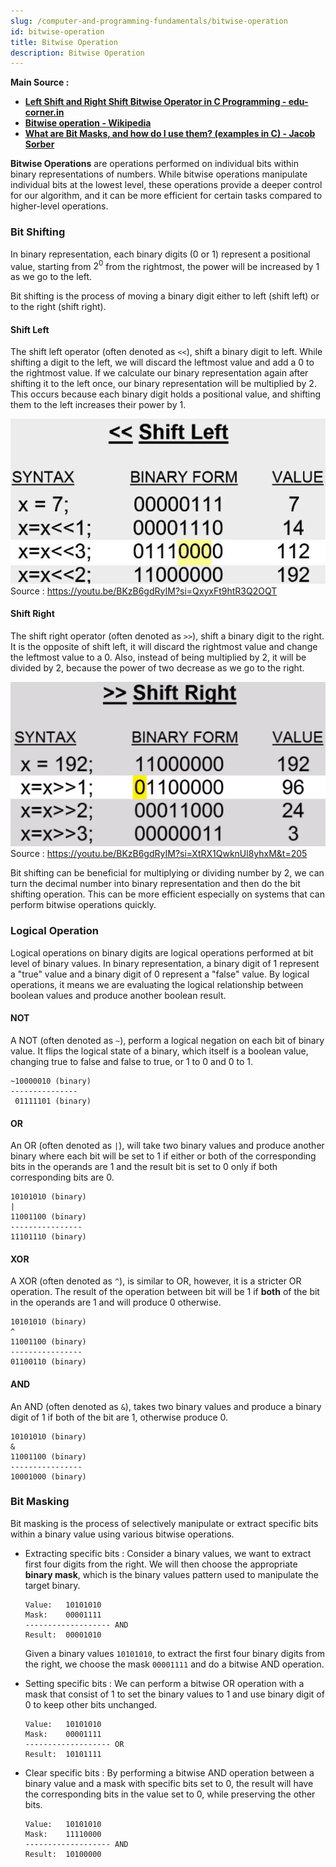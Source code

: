 ```yaml
---
slug: /computer-and-programming-fundamentals/bitwise-operation
id: bitwise-operation
title: Bitwise Operation
description: Bitwise Operation
---
```


**Main Source :**

- **[Left Shift and Right Shift Bitwise Operator in C Programming - edu-corner.in](https://youtu.be/BKzB6gdRyIM?si=9lZZJs0hlw6x-q5s)**
- **[Bitwise operation - Wikipedia](https://en.wikipedia.org/wiki/Bitwise_operation)**
- **[What are Bit Masks, and how do I use them? (examples in C) - Jacob Sorber](https://youtu.be/Ew2QnDeTCCE?si=3AtK6cdBQIv3yGgi)**

**Bitwise Operations** are operations performed on individual bits within binary representations of numbers. While bitwise operations manipulate individual bits at the lowest level, these operations provide a deeper control for our algorithm, and it can be more efficient for certain tasks compared to higher-level operations.

### Bit Shifting

In binary representation, each binary digits (0 or 1) represent a positional value, starting from $2^0$ from the rightmost, the power will be increased by 1 as we go to the left.

Bit shifting is the process of moving a binary digit either to left (shift left) or to the right (shift right).

#### Shift Left

The shift left operator (often denoted as `<<`), shift a binary digit to left. While shifting a digit to the left, we will discard the leftmost value and add a 0 to the rightmost value. If we calculate our binary representation again after shifting it to the left once, our binary representation will be multiplied by 2. This occurs because each binary digit holds a positional value, and shifting them to the left increases their power by 1.

![Shift left operator](./shift-left.png)  
Source : https://youtu.be/BKzB6gdRyIM?si=QxyxFt9htR3Q2OQT

#### Shift Right

The shift right operator (often denoted as `>>`), shift a binary digit to the right. It is the opposite of shift left, it will discard the rightmost value and change the leftmost value to a 0. Also, instead of being multiplied by 2, it will be divided by 2, because the power of two decrease as we go to the right.

![Shift right operator](./shift-right.png)  
Source : https://youtu.be/BKzB6gdRyIM?si=XtRX1QwknUl8yhxM&t=205

Bit shifting can be beneficial for multiplying or dividing number by 2, we can turn the decimal number into binary representation and then do the bit shifting operation. This can be more efficient especially on systems that can perform bitwise operations quickly.

### Logical Operation

Logical operations on binary digits are logical operations performed at bit level of binary values. In binary representation, a binary digit of 1 represent a "true" value and a binary digit of 0 represent a "false" value. By logical operations, it means we are evaluating the logical relationship between boolean values and produce another boolean result.

#### NOT

A NOT (often denoted as `~`), perform a logical negation on each bit of binary value. It flips the logical state of a binary, which itself is a boolean value, changing true to false and false to true, or 1 to 0 and 0 to 1.

```
~10000010 (binary)
---------------
 01111101 (binary)
```

#### OR

An OR (often denoted as `|`), will take two binary values and produce another binary where each bit will be set to 1 if either or both of the corresponding bits in the operands are 1 and the result bit is set to 0 only if both corresponding bits are 0.

```
10101010 (binary)
|
11001100 (binary)
----------------
11101110 (binary)
```

#### XOR

A XOR (often denoted as `^`), is similar to OR, however, it is a stricter OR operation. The result of the operation between bit will be 1 if **both** of the bit in the operands are 1 and will produce 0 otherwise.

```
10101010 (binary)
^
11001100 (binary)
----------------
01100110 (binary)
```

#### AND

An AND (often denoted as `&`), takes two binary values and produce a binary digit of 1 if both of the bit are 1, otherwise produce 0.

```
10101010 (binary)
&
11001100 (binary)
----------------
10001000 (binary)
```

### Bit Masking

Bit masking is the process of selectively manipulate or extract specific bits within a binary value using various bitwise operations.

- Extracting specific bits : Consider a binary values, we want to extract first four digits from the right. We will then choose the appropriate **binary mask**, which is the binary values pattern used to manipulate the target binary.

  ```
  Value:   10101010
  Mask:    00001111
  ------------------- AND
  Result:  00001010
  ```

  Given a binary values `10101010`, to extract the first four binary digits from the right, we choose the mask `00001111` and do a bitwise AND operation.

- Setting specific bits : We can perform a bitwise OR operation with a mask that consist of 1 to set the binary values to 1 and use binary digit of 0 to keep other bits unchanged.

  ```
  Value:   10101010
  Mask:    00001111
  ------------------- OR
  Result:  10101111
  ```

- Clear specific bits : By performing a bitwise AND operation between a binary value and a mask with specific bits set to 0, the result will have the corresponding bits in the value set to 0, while preserving the other bits.

  ```
  Value:   10101010
  Mask:    11110000
  ------------------- AND
  Result:  10100000
  ```
